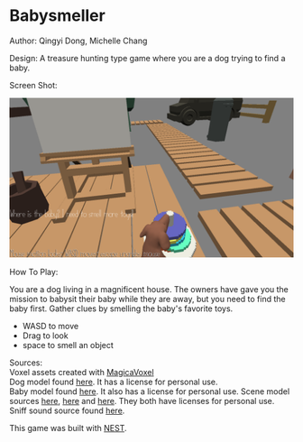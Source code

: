 # Babysmeller

Author: Qingyi Dong, Michelle Chang

Design: A treasure hunting type game where you are a dog trying to find a baby.

Screen Shot:

![Screen Shot](screenshot.png)

How To Play:

You are a dog living in a magnificent house. The owners have gave you the mission to babysit their baby while they are 
away, but you need to find the baby first. Gather clues by smelling the baby's favorite toys. <br />
- WASD to move
- Drag to look
- space to smell an object

Sources: <br />
Voxel assets created with [MagicaVoxel](https://ephtracy.github.io/) <br />
Dog model found [here](https://free3d.com/3d-model/farm-dog-v2--499533.html). It has a license for personal use. <br />
Baby model found [here](https://free3d.com/3d-model/crawlingbaby-v1--407140.html). It also has a license for personal use.
Scene model sources [here](https://sketchfab.com/3d-models/art-room-0dd281b876ca44469109a2ccbf35ac5c), [here](https://kenney.nl/assets/nature-kit) and [here](https://kenney.nl/assets/furniture-kit). They both have licenses for personal use. <br />
Sniff sound source found [here](http://soundbible.com/958-Sniff-Short.html). <br />

This game was built with [NEST](NEST.md).

